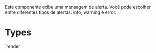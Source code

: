 Este componente exibe uma mensagem de alerta. Você pode escolher entre diferentes tipos de alertas: info, warning e error.

# Types

`render<gom-alert type="info" message="info"></gom-alert><gom-alert type="warning" message="warning"></gom-alert><gom-alert type="error" message="error"></gom-alert>
